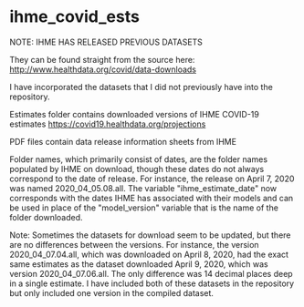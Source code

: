 # ihme_covid_ests

NOTE: IHME HAS RELEASED PREVIOUS DATASETS

They can be found straight from the source here: http://www.healthdata.org/covid/data-downloads

I have incorporated the datasets that I did not previously have into the repository.


Estimates folder contains downloaded versions of IHME COVID-19 estimates
https://covid19.healthdata.org/projections

PDF files contain data release information sheets from IHME

Folder names, which primarily consist of dates, are the folder names populated by IHME on download, 
though these dates do not always correspond to the date of release. For instance, the release on April 7, 2020
was named 2020_04_05.08.all. The variable "ihme_estimate_date" now corresponds with the dates IHME has associated with their models and can be used in place of the "model_version" variable that is the name of the folder downloaded.

Note: Sometimes the datasets for download seem to be updated, but there are no differences between the versions. For instance, the version 2020_04_07.04.all, which was downloaded on April 8, 2020, had the exact same estimates as the dataset downloaded April 9, 2020, which was version 2020_04_07.06.all. The only difference was 14 decimal places deep in a single estimate. I have included both of these datasets in the repository but only included one version in the compiled dataset.


